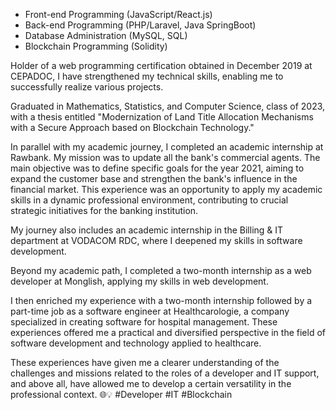 - Front-end Programming (JavaScript/React.js)
- Back-end Programming (PHP/Laravel, Java SpringBoot)
- Database Administration (MySQL, SQL)
- Blockchain Programming (Solidity)

Holder of a web programming certification obtained in December 2019 at CEPADOC, I have strengthened my technical skills, enabling me to successfully realize various projects.

Graduated in Mathematics, Statistics, and Computer Science, class of 2023, with a thesis entitled "Modernization of Land Title Allocation Mechanisms with a Secure Approach based on Blockchain Technology."

In parallel with my academic journey, I completed an academic internship at Rawbank. My mission was to update all the bank's commercial agents. The main objective was to define specific goals for the year 2021, aiming to expand the customer base and strengthen the bank's influence in the financial market. This experience was an opportunity to apply my academic skills in a dynamic professional environment, contributing to crucial strategic initiatives for the banking institution.

My journey also includes an academic internship in the Billing & IT department at VODACOM RDC, where I deepened my skills in software development.

Beyond my academic path, I completed a two-month internship as a web developer at Monglish, applying my skills in web development.

I then enriched my experience with a two-month internship followed by a part-time job as a software engineer at Healthcarologie, a company specialized in creating software for hospital management. These experiences offered me a practical and diversified perspective in the field of software development and technology applied to healthcare.

These experiences have given me a clearer understanding of the challenges and missions related to the roles of a developer and IT support, and above all, have allowed me to develop a certain versatility in the professional context. 🌐💡 #Developer #IT #Blockchain
